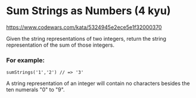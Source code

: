 # Sum Strings as Numbers (4 kyu)

https://www.codewars.com/kata/5324945e2ece5e1f32000370

Given the string representations of two integers, return the string representation of the sum of those integers.

### For example:

```
sumStrings('1','2') // => '3'
```

A string representation of an integer will contain no characters besides the ten numerals "0" to "9".
